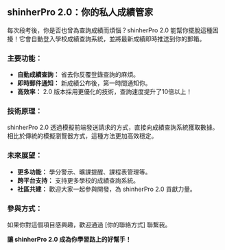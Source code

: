 ## shinherPro 2.0：你的私人成績管家

每次段考後，你是否也曾為查詢成績而煩惱？shinherPro 2.0 能幫你擺脫這種困擾！它會自動登入學校成績查詢系統，並將最新成績即時推送到你的郵箱。

### 主要功能：
* **自動成績查詢：** 省去你反覆登錄查詢的麻煩。
* **即時郵件通知：** 新成績公布後，第一時間通知你。
* **高效率：** 2.0 版本採用更優化的技術，查詢速度提升了10倍以上！

### 技術原理：
shinherPro 2.0 透過模擬前端發送請求的方式，直接向成績查詢系統獲取數據。相比於傳統的模擬瀏覽器方式，這種方法更加高效穩定。

### 未來展望：
* **更多功能：** 學分警示、曠課提醒、課程表管理等。
* **跨平台支持：** 支持更多學校的成績查詢系統。
* **社區共建：** 歡迎大家一起參與開發，為 shinherPro 2.0 貢獻力量。

### 參與方式：
如果你對這個項目感興趣，歡迎通過 [你的聯絡方式] 聯繫我。

**讓 shinherPro 2.0 成為你學習路上的好幫手！**
